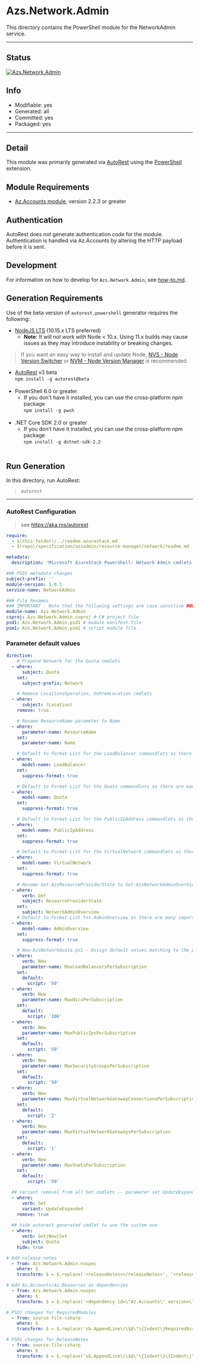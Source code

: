 <!-- region Generated -->
# Azs.Network.Admin
This directory contains the PowerShell module for the NetworkAdmin service.

---
## Status
[![Azs.Network.Admin](https://img.shields.io/powershellgallery/v/Azs.Network.Admin.svg?style=flat-square&label=Azs.Network.Admin "Azs.Network.Admin")](https://www.powershellgallery.com/packages/Azs.Network.Admin/)

## Info
- Modifiable: yes
- Generated: all
- Committed: yes
- Packaged: yes

---
## Detail
This module was primarily generated via [AutoRest](https://github.com/Azure/autorest) using the [PowerShell](https://github.com/Azure/autorest.powershell) extension.

## Module Requirements
- [Az.Accounts module](https://www.powershellgallery.com/packages/Az.Accounts/), version 2.2.3 or greater

## Authentication
AutoRest does not generate authentication code for the module. Authentication is handled via Az.Accounts by altering the HTTP payload before it is sent.

## Development
For information on how to develop for `Azs.Network.Admin`, see [how-to.md](how-to.md).
<!-- endregion -->

## Generation Requirements
Use of the beta version of `autorest.powershell` generator requires the following:
- [NodeJS LTS](https://nodejs.org) (10.15.x LTS preferred)
  - **Note**: It *will not work* with Node < 10.x. Using 11.x builds may cause issues as they may introduce instability or breaking changes.
> If you want an easy way to install and update Node, [NVS - Node Version Switcher](../nodejs/installing-via-nvs.md) or [NVM - Node Version Manager](../nodejs/installing-via-nvm.md) is recommended.
- [AutoRest](https://aka.ms/autorest) v3 beta <br>`npm install -g autorest@beta`<br>&nbsp;
- PowerShell 6.0 or greater
  - If you don't have it installed, you can use the cross-platform npm package <br>`npm install -g pwsh`<br>&nbsp;
- .NET Core SDK 2.0 or greater
  - If you don't have it installed, you can use the cross-platform npm package <br>`npm install -g dotnet-sdk-2.2`<br>&nbsp;

## Run Generation
In this directory, run AutoRest:
> `autorest`

---
### AutoRest Configuration
> see https://aka.ms/autorest

``` yaml
require:
  - $(this-folder)/../readme.azurestack.md
  - $(repo)/specification/azsadmin/resource-manager/network/readme.md

metadata:
  description: 'Microsoft AzureStack PowerShell: Network Admin cmdlets'

### PSD1 metadata changes
subject-prefix: ''
module-version: 1.0.1
service-name: NetworkAdmin

### File Renames
### IMPORTANT - Note that the following settings are case sensitive ###
module-name: Azs.Network.Admin
csproj: Azs.Network.Admin.csproj # C# project file
psd1: Azs.Network.Admin.psd1 # module manifest file
psm1: Azs.Network.Admin.psm1 # script module file
```

### Parameter default values
``` yaml
directive:
    # Prepend Network for the Quota cmdlets
  - where:
      subject: Quota
    set:
      subject-prefix: Network

    # Remove LocationsOperation, OnPremLocation cmdlets
  - where:
      subject: (Location)
    remove: true.

    # Rename ResourceName parameter to Name
  - where:
      parameter-name: ResourceName
    set:
      parameter-name: Name

    # Default to Format-List for the LoadBalancer commandlets as there are many important fields
  - where:
      model-name: LoadBalancer
    set:
      suppress-format: true

    # Default to Format-List for the Quota commandlets as there are many important fields
  - where:
      model-name: Quota
    set:
      suppress-format: true

    # Default to Format-List for the PublicIpAddress commandlets as there are many important fields
  - where:
      model-name: PublicIpAddress
    set:
      suppress-format: true

    # Default to Format-List for the VirtualNetwork commandlets as there are many important fields
  - where:
      model-name: VirtualNetwork
    set:
      suppress-format: true

    # Rename Get-AzsResourceProviderState to Get-AzsNetworkAdminOverView
  - where:
      verb: Get
      subject: ResourceProviderState
    set:
      subject: NetworkAdminOverview
    # Default to Format-List for AdminOverview as there are many important fields
  - where:
      model-name: AdminOverview
    set:
      suppress-format: true

    # New-AzsNetworkQuota.ps1 - Assign default values matching to the portal UI
  - where:
      verb: New
      parameter-name: MaxLoadBalancersPerSubscription
    set:
      default:
        script: '50'
  - where:
      verb: New
      parameter-name: MaxNicsPerSubscription
    set:
      default:
        script: '100'
  - where:
      verb: New
      parameter-name: MaxPublicIpsPerSubscription
    set:
      default:
        script: '50'
  - where:
      verb: New
      parameter-name: MaxSecurityGroupsPerSubscription
    set:
      default:
        script: '50'
  - where:
      verb: New
      parameter-name: MaxVirtualNetworkGatewayConnectionsPerSubscription
    set:
      default:
        script: '2'
  - where:
      verb: New
      parameter-name: MaxVirtualNetworkGatewaysPerSubscription
    set:
      default:
        script: '1'
  - where:
      verb: New
      parameter-name: MaxVnetsPerSubscription
    set:
      default:
        script: '50'

  ## variant removal from all Set cmdlets -- parameter set UpdateExpanded
  - where:
      verb: Set
      variant: UpdateExpanded
    remove: true
  
  ## hide autorest generated cmdlet to use the custom one
  - where:
      verb: Get|New|Set
      subject: Quota
    hide: true

# Add release notes
  - from: Azs.Network.Admin.nuspec
    where: $
    transform: $ = $.replace('<releaseNotes></releaseNotes>', '<releaseNotes>AzureStack Hub Admin module generated with https://github.com/Azure/autorest.powershell.</releaseNotes>');

# Add Az.Accounts/Az.Resources as dependencies
  - from: Azs.Network.Admin.nuspec
    where: $
    transform: $ = $.replace('<dependency id=\"Az.Accounts\" version=\"1.6.0\" />', '<dependency id="Az.Accounts" version="2.2.8" />\n      <dependency id="Az.Resources" version="[0.11.0]" />');

# PSD1 changes for RequiredModules
  - from: source-file-csharp
    where: $
    transform: $ = $.replace('sb.AppendLine\(\$@\"\{Indent\}RequiredAssemblies = \'\{\"./bin/Azs.Network.Admin.private.dll\"\}\'\"\);', 'sb.AppendLine\(\$@\"\{Indent\}RequiredAssemblies = \'\{\"./bin/Azs.Network.Admin.private.dll\"\}\'\"\);\n      sb.AppendLine\(\$@\"\{Indent\}RequiredModules = @\(@\{\{ModuleName = \'Az.Accounts\'; ModuleVersion = \'2.2.8\'; \}\}, @\{\{ModuleName = \'Az.Resources\'; RequiredVersion = \'0.11.0\'; \}\}\)\"\);');

# PSD1 changes for ReleaseNotes
  - from: source-file-csharp
    where: $
    transform: $ = $.replace('sb.AppendLine\(\$@\"\{Indent\}\{Indent\}\{Indent\}ReleaseNotes = \'\'\"\);', 'sb.AppendLine\(\$@\"\{Indent\}\{Indent\}\{Indent\}ReleaseNotes = \'AzureStack Hub Admin module generated with https://github.com/Azure/autorest.powershell\'\"\);' );
